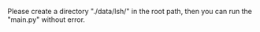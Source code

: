 Please create a directory "./data/lsh/" in the root path, then you can run the "main.py" without error.
